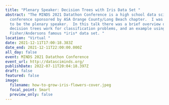 ```yaml
---
title: "Plenary Speaker: Decision Trees with Iris Data Set "
abstract: "The MINDS 2021 Datathon Conference is a high school data science
  conference sponsored by ASA Orange County/Long Beach chapter.  I was invited
  to be the plenary speaker.  In this talk there was a brief overview of the how
  decision trees work for classification problems, and an example using the
  Fisher/Andersons famous *iris* data set. "
location: "Virtual "
date: 2021-12-11T17:00:18.383Z
date_end: 2021-12-11T22:00:00.000Z
all_day: false
event: MINDS 2021 Datathon Conference
event_url: http://datasciminds.org/
publishDate: 2022-07-11T20:04:18.397Z
draft: false
featured: false
image:
  filename: how-to-grow-iris-flowers-cover.jpeg
  focal_point: Smart
  preview_only: false
---
```

